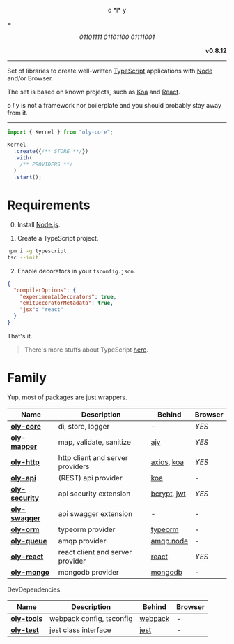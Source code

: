 <p align="center"> o *l* y </p>
=

*<p align="center"> 01101111 01101100 01111001 </p>*

**<p align="right">v0.8.12</p>**

----

Set of libraries to create well-written [TypeScript](https://github.com/Microsoft/TypeScript) applications with [Node](https://nodejs.org/en/) and/or Browser.

The set is based on known projects, such as [Koa](https://github.com/koajs/koa) and [React](https://github.com/facebook/react).

o *l* y is not a framework nor boilerplate and you should probably stay away from it.

---- 

```typescript
import { Kernel } from "oly-core";

Kernel
  .create({/** STORE **/})
  .with(
    /** PROVIDERS **/
  )
  .start();

```

# Requirements

0. Install [Node.js](https://nodejs.org/en/).

1. Create a TypeScript project.
```bash
npm i -g typescript
tsc --init
```
2. Enable decorators in your `tsconfig.json`.
```json
{
  "compilerOptions": {
    "experimentalDecorators": true,
    "emitDecoratorMetadata": true,
    "jsx": "react"
  }
}
```

That's it.

> There's more stuffs about TypeScript [here](https://www.typescriptlang.org/docs/tutorial.html).

# Family

Yup, most of packages are just wrappers.

| Name | Description | Behind | Browser | 
|-----|----------|---------|-------------|
| [**oly-core**](https://github.com/nolyme/oly/) | di, store, logger  | - | *YES*  |
| [**oly-mapper**](https://github.com/nolyme/oly/) | map, validate, sanitize  | [ajv](https://github.com/epoberezkin/ajv) | *YES*  |
| [**oly-http**](https://github.com/nolyme/oly/) | http client and server providers  | [axios](https://github.com/mzabriskie/axios), [koa](https://github.com/koajs/koa) | *YES*  |
| [**oly-api**](https://github.com/nolyme/oly/) | (REST) api provider | [koa](https://github.com/koajs/koa) | -  |
| [**oly-security**](https://github.com/nolyme/oly/) | api security extension | [bcrypt](https://github.com/kelektiv/node.bcrypt.js), [jwt](https://github.com/auth0/node-jsonwebtoken) | *YES*  |
| [**oly-swagger**](https://github.com/nolyme/oly/) | api swagger extension | - | -  |
| [**oly-orm**](https://github.com/nolyme/oly/) | typeorm provider | [typeorm](https://github.com/typeorm/typeorm) | -  |
| [**oly-queue**](https://github.com/nolyme/oly/) | amqp provider | [amqp.node](https://github.com/squaremo/amqp.node) | -  |
| [**oly-react**](https://github.com/nolyme/oly/) | react client and server provider | [react](https://github.com/facebook/react) | *YES*  |
| [**oly-mongo**](https://github.com/nolyme/oly/) | mongodb provider | [mongodb](https://github.com/mongodb/node-mongodb-native) | -  |

DevDependencies.

| Name | Description | Behind | Browser | 
|-----|----------|---------|-------------|
| [**oly-tools**](https://github.com/nolyme/oly/) | webpack config, tsconfig  | [webpack](https://github.com/webpack/webpack) | -  |
| [**oly-test**](https://github.com/nolyme/oly/) | jest class interface  | [jest](https://github.com/facebook/jest) | -  |
